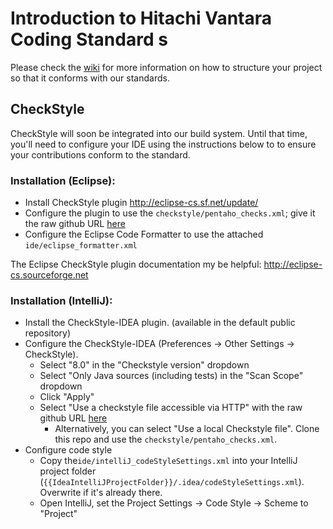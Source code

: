 # Introduction to Hitachi Vantara Coding Standard s  
Please check the [wiki](https://github.com/pentaho/pentaho-coding-standards/wiki) for more information on how to structure your project so that it conforms with our standards.

## CheckStyle
CheckStyle will soon be integrated into our build system. Until that time, you'll need to configure your IDE using the instructions below to to ensure your contributions conform to the standard.

### Installation (Eclipse):
- Install CheckStyle plugin http://eclipse-cs.sf.net/update/
- Configure the plugin to use the `checkstyle/pentaho_checks.xml`; give it the raw github URL [here](https://raw.githubusercontent.com/pentaho/pentaho-coding-standards/master/checkstyle/pentaho_checks.xml)  
- Configure the Eclipse Code Formatter to use the attached `ide/eclipse_formatter.xml`

The Eclipse CheckStyle plugin documentation my be helpful: http://eclipse-cs.sourceforge.net

### Installation (IntelliJ):
- Install the CheckStyle-IDEA plugin. (available in the default public repository)
- Configure the CheckStyle-IDEA (Preferences -> Other Settings -> CheckStyle).
  - Select "8.0" in the "Checkstyle version" dropdown
  - Select "Only Java sources (including tests) in the "Scan Scope" dropdown
  - Click "Apply"
  - Select "Use a checkstyle file accessible via HTTP" with the raw github URL [here](https://raw.githubusercontent.com/pentaho/pentaho-coding-standards/master/checkstyle/pentaho_checks.xml)
    - Alternatively, you can select "Use a local Checkstyle file". Clone this repo and use the `checkstyle/pentaho_checks.xml`.
- Configure code style
  - Copy the`ide/intelliJ_codeStyleSettings.xml` into your IntelliJ project folder (`{{IdeaIntelliJProjectFolder}}/.idea/codeStyleSettings.xml`). Overwrite if it's already there.
  - Open IntelliJ, set the Project Settings -> Code Style -> Scheme to "Project"
